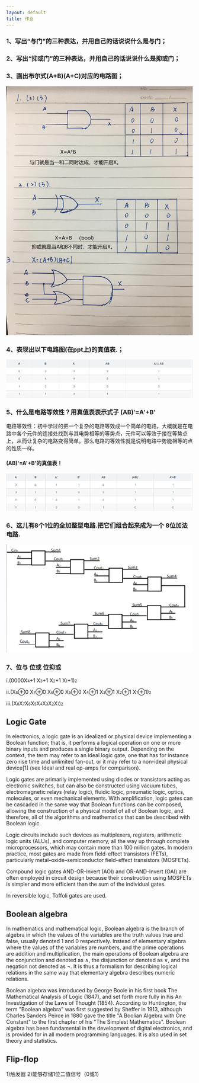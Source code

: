 ```yaml
---
layout: default
title: 作业
---
```


### 1、写出“与门”的三种表达，并用自己的话说说什么是与门；
### 2、写出“抑或门”的三种表达，并用自己的话说说什么是抑或门；
### 3、画出布尔式(A+B)(A+C)对应的电路图；
![](images/与门逻辑和真值表.jpeg)

### 4、表现出以下电路图(在ppt上)的真值表.；
![](images/电路图.png)

### 5、什么是电路等效性？用真值表表示式子 (AB)′=A′+B′ 
电路等效性：初中学过的把一个复杂的电路等效成一个简单的电路，大概就是在电路中各个元件的连接处找到与其电势相等的等势点，元件可以等效于接在等势点上，从而让复杂的电路变得简单。那么电路的等效性就是说明电路中势能相等的点的性质一样。

#### (AB)'=A'+B'的真值表！
![](images/导数真值表.png)

### 6、这儿有8个1位的全加整型电路.把它们组合起来成为一个 8位加法电路.
![](images/字节加法器.png)

### 7、位与 位或 位抑或
i.(0000X<font size = "1">4</font>+1 X<font size = "1">3</font>+1 X<font size = "1">2</font>+1 X<font size = "1">1</font>+1)<font size = "1">2</font>

ii.(X<font size = "1">8</font>⊕0 X<font size = "1">7</font>⊕0 X<font size = "1">6</font>⊕0 X<font size = "1">5</font>⊕0 X<font size = "1">4</font>⊕1 X<font size = "1">3</font>⊕1 X<font size = "1">2</font>⊕1 X<font size = "1">1</font>⊕1)<font size = "1">2</font>

iii.(X<font size = "1">8</font>X<font size = "1">7</font>X<font size = "1">6</font>X<font size = "1">5</font>X<font size = "1">4</font>X<font size = "1">3</font>X<font size = "1">2</font>X<font size = "1">1</font>)<font size = "1">2</font>


## Logic Gate
In electronics, a logic gate is an idealized or physical device implementing a Boolean function; that is, it performs a logical operation on one or more binary inputs and produces a single binary output. Depending on the context, the term may refer to an ideal logic gate, one that has for instance zero rise time and unlimited fan-out, or it may refer to a non-ideal physical device[1] (see Ideal and real op-amps for comparison).

Logic gates are primarily implemented using diodes or transistors acting as electronic switches, but can also be constructed using vacuum tubes, electromagnetic relays (relay logic), fluidic logic, pneumatic logic, optics, molecules, or even mechanical elements. With amplification, logic gates can be cascaded in the same way that Boolean functions can be composed, allowing the construction of a physical model of all of Boolean logic, and therefore, all of the algorithms and mathematics that can be described with Boolean logic.

Logic circuits include such devices as multiplexers, registers, arithmetic logic units (ALUs), and computer memory, all the way up through complete microprocessors, which may contain more than 100 million gates. In modern practice, most gates are made from field-effect transistors (FETs), particularly metal–oxide–semiconductor field-effect transistors (MOSFETs).

Compound logic gates AND-OR-Invert (AOI) and OR-AND-Invert (OAI) are often employed in circuit design because their construction using MOSFETs is simpler and more efficient than the sum of the individual gates.

In reversible logic, Toffoli gates are used.

## Boolean algebra
In mathematics and mathematical logic, Boolean algebra is the branch of algebra in which the values of the variables are the truth values true and false, usually denoted 1 and 0 respectively. Instead of elementary algebra where the values of the variables are numbers, and the prime operations are addition and multiplication, the main operations of Boolean algebra are the conjunction and denoted as ∧, the disjunction or denoted as ∨, and the negation not denoted as ¬. It is thus a formalism for describing logical relations in the same way that elementary algebra describes numeric relations.

Boolean algebra was introduced by George Boole in his first book The Mathematical Analysis of Logic (1847), and set forth more fully in his An Investigation of the Laws of Thought (1854). According to Huntington, the term "Boolean algebra" was first suggested by Sheffer in 1913, although Charles Sanders Peirce in 1880 gave the title "A Boolian Algebra with One Constant" to the first chapter of his "The Simplest Mathematics". Boolean algebra has been fundamental in the development of digital electronics, and is provided for in all modern programming languages. It is also used in set theory and statistics.


## Flip-flop
1)触发器
2)能够存储1位二值信号（0或1）


